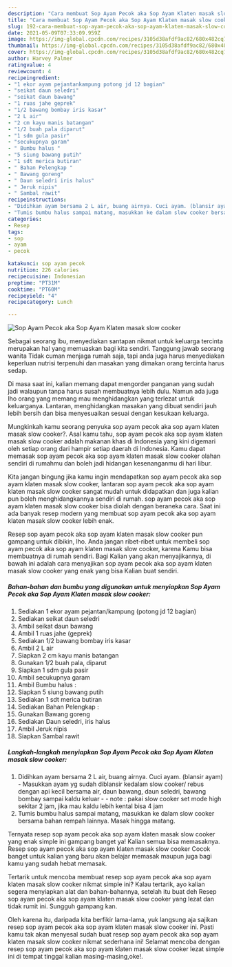 ```yaml
---
description: "Cara membuat Sop Ayam Pecok aka Sop Ayam Klaten masak slow cooker yang nikmat Untuk Jualan"
title: "Cara membuat Sop Ayam Pecok aka Sop Ayam Klaten masak slow cooker yang nikmat Untuk Jualan"
slug: 192-cara-membuat-sop-ayam-pecok-aka-sop-ayam-klaten-masak-slow-cooker-yang-nikmat-untuk-jualan
date: 2021-05-09T07:33:09.959Z
image: https://img-global.cpcdn.com/recipes/3105d38afdf9ac82/680x482cq70/sop-ayam-pecok-aka-sop-ayam-klaten-masak-slow-cooker-foto-resep-utama.jpg
thumbnail: https://img-global.cpcdn.com/recipes/3105d38afdf9ac82/680x482cq70/sop-ayam-pecok-aka-sop-ayam-klaten-masak-slow-cooker-foto-resep-utama.jpg
cover: https://img-global.cpcdn.com/recipes/3105d38afdf9ac82/680x482cq70/sop-ayam-pecok-aka-sop-ayam-klaten-masak-slow-cooker-foto-resep-utama.jpg
author: Harvey Palmer
ratingvalue: 4
reviewcount: 4
recipeingredient:
- "1 ekor ayam pejantankampung potong jd 12 bagian"
- "seikat daun seledri"
- "seikat daun bawang"
- "1 ruas jahe geprek"
- "1/2 bawang bombay iris kasar"
- "2 L air"
- "2 cm kayu manis batangan"
- "1/2 buah pala diparut"
- "1 sdm gula pasir"
- "secukupnya garam"
- " Bumbu halus "
- "5 siung bawang putih"
- "1 sdt merica butiran"
- " Bahan Pelengkap "
- " Bawang goreng"
- " Daun seledri iris halus"
- " Jeruk nipis"
- " Sambal rawit"
recipeinstructions:
- "Didihkan ayam bersama 2 L air, buang airnya. Cuci ayam. (blansir ayam) Masukkan ayam yg sudah diblansir kedalam slow cooker/ rebus dengan api kecil bersama air, daun bawang, daun seledri, bawang bombay sampai kaldu keluar  note : pakai slow cooker set mode high sekitar 2 jam, jika mau kaldu lebih kental bisa 4 jam"
- "Tumis bumbu halus sampai matang, masukkan ke dalam slow cooker bersama bahan rempah lainnya. Masak hingga matang."
categories:
- Resep
tags:
- sop
- ayam
- pecok

katakunci: sop ayam pecok 
nutrition: 226 calories
recipecuisine: Indonesian
preptime: "PT31M"
cooktime: "PT60M"
recipeyield: "4"
recipecategory: Lunch

---
```



![Sop Ayam Pecok aka Sop Ayam Klaten masak slow cooker](https://img-global.cpcdn.com/recipes/3105d38afdf9ac82/680x482cq70/sop-ayam-pecok-aka-sop-ayam-klaten-masak-slow-cooker-foto-resep-utama.jpg)

Sebagai seorang ibu, menyediakan santapan nikmat untuk keluarga tercinta merupakan hal yang memuaskan bagi kita sendiri. Tanggung jawab seorang  wanita Tidak cuman menjaga rumah saja, tapi anda juga harus menyediakan keperluan nutrisi terpenuhi dan masakan yang dimakan orang tercinta harus sedap.

Di masa  saat ini, kalian memang dapat mengorder panganan yang sudah jadi walaupun tanpa harus susah membuatnya lebih dulu. Namun ada juga lho orang yang memang mau menghidangkan yang terlezat untuk keluarganya. Lantaran, menghidangkan masakan yang dibuat sendiri jauh lebih bersih dan bisa menyesuaikan sesuai dengan kesukaan keluarga. 



Mungkinkah kamu seorang penyuka sop ayam pecok aka sop ayam klaten masak slow cooker?. Asal kamu tahu, sop ayam pecok aka sop ayam klaten masak slow cooker adalah makanan khas di Indonesia yang kini digemari oleh setiap orang dari hampir setiap daerah di Indonesia. Kamu dapat memasak sop ayam pecok aka sop ayam klaten masak slow cooker olahan sendiri di rumahmu dan boleh jadi hidangan kesenanganmu di hari libur.

Kita jangan bingung jika kamu ingin mendapatkan sop ayam pecok aka sop ayam klaten masak slow cooker, lantaran sop ayam pecok aka sop ayam klaten masak slow cooker sangat mudah untuk didapatkan dan juga kalian pun boleh menghidangkannya sendiri di rumah. sop ayam pecok aka sop ayam klaten masak slow cooker bisa diolah dengan beraneka cara. Saat ini ada banyak resep modern yang membuat sop ayam pecok aka sop ayam klaten masak slow cooker lebih enak.

Resep sop ayam pecok aka sop ayam klaten masak slow cooker pun gampang untuk dibikin, lho. Anda jangan ribet-ribet untuk membeli sop ayam pecok aka sop ayam klaten masak slow cooker, karena Kamu bisa membuatnya di rumah sendiri. Bagi Kalian yang akan menyajikannya, di bawah ini adalah cara menyajikan sop ayam pecok aka sop ayam klaten masak slow cooker yang enak yang bisa Kalian buat sendiri.

<!--inarticleads1-->

##### Bahan-bahan dan bumbu yang digunakan untuk menyiapkan Sop Ayam Pecok aka Sop Ayam Klaten masak slow cooker:

1. Sediakan 1 ekor ayam pejantan/kampung (potong jd 12 bagian)
1. Sediakan seikat daun seledri
1. Ambil seikat daun bawang
1. Ambil 1 ruas jahe (geprek)
1. Sediakan 1/2 bawang bombay iris kasar
1. Ambil 2 L air
1. Siapkan 2 cm kayu manis batangan
1. Gunakan 1/2 buah pala, diparut
1. Siapkan 1 sdm gula pasir
1. Ambil secukupnya garam
1. Ambil  Bumbu halus :
1. Siapkan 5 siung bawang putih
1. Sediakan 1 sdt merica butiran
1. Sediakan  Bahan Pelengkap :
1. Gunakan  Bawang goreng
1. Sediakan  Daun seledri, iris halus
1. Ambil  Jeruk nipis
1. Siapkan  Sambal rawit




<!--inarticleads2-->

##### Langkah-langkah menyiapkan Sop Ayam Pecok aka Sop Ayam Klaten masak slow cooker:

1. Didihkan ayam bersama 2 L air, buang airnya. Cuci ayam. (blansir ayam) - Masukkan ayam yg sudah diblansir kedalam slow cooker/ rebus dengan api kecil bersama air, daun bawang, daun seledri, bawang bombay sampai kaldu keluar -  - note : pakai slow cooker set mode high sekitar 2 jam, jika mau kaldu lebih kental bisa 4 jam
1. Tumis bumbu halus sampai matang, masukkan ke dalam slow cooker bersama bahan rempah lainnya. Masak hingga matang.




Ternyata resep sop ayam pecok aka sop ayam klaten masak slow cooker yang enak simple ini gampang banget ya! Kalian semua bisa memasaknya. Resep sop ayam pecok aka sop ayam klaten masak slow cooker Cocok banget untuk kalian yang baru akan belajar memasak maupun juga bagi kamu yang sudah hebat memasak.

Tertarik untuk mencoba membuat resep sop ayam pecok aka sop ayam klaten masak slow cooker nikmat simple ini? Kalau tertarik, ayo kalian segera menyiapkan alat dan bahan-bahannya, setelah itu buat deh Resep sop ayam pecok aka sop ayam klaten masak slow cooker yang lezat dan tidak rumit ini. Sungguh gampang kan. 

Oleh karena itu, daripada kita berfikir lama-lama, yuk langsung aja sajikan resep sop ayam pecok aka sop ayam klaten masak slow cooker ini. Pasti kamu tak akan menyesal sudah buat resep sop ayam pecok aka sop ayam klaten masak slow cooker nikmat sederhana ini! Selamat mencoba dengan resep sop ayam pecok aka sop ayam klaten masak slow cooker lezat simple ini di tempat tinggal kalian masing-masing,oke!.

